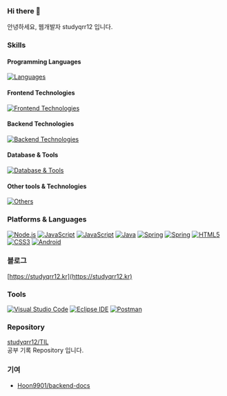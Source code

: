 ### Hi there 👋

안녕하세요, 웹개발자 studyqrr12 입니다.

### Skills

#### Programming Languages
[![Languages](https://skillicons.dev/icons?i=js,java)](https://skillicons.dev)

#### Frontend Technologies
[![Frontend Technologies](https://skillicons.dev/icons?i=html,css)](https://skillicons.dev)

#### Backend Technologies
[![Backend Technologies](https://skillicons.dev/icons?i=docker,spring,express,nodejs)](https://skillicons.dev)

#### Database & Tools
[![Database & Tools](https://skillicons.dev/icons?i=mysql,postman)](https://skillicons.dev)

#### Other tools & Technologies
[![Others](https://skillicons.dev/icons?i=git,github,markdown,netlify,vscode,gitlab,githubactions)](https://skillicons.dev)


### Platforms & Languages
[![Node.js](https://img.shields.io/badge/Node.js-339933?style=flat-square&logo=Node.js&logoColor=FFFFFF)](#)
[![JavaScript](https://img.shields.io/badge/JavaScript-F7DF1E?style=flat-square&logo=JavaScript&logoColor=FFFFFF)](#)
[![JavaScript](https://img.shields.io/badge/Express-EEEEEE?style=flat-square&logo=express&logoColor=000000)](#)
[![Java](https://img.shields.io/badge/Java-007396?style=flat-square&logo=openjdk&logoColor=FFFFFF)](#)
[![Spring](https://img.shields.io/badge/Spring-6DB33F?style=flat-square&logo=Spring&logoColor=FFFFFF)](#)
[![Spring](https://img.shields.io/badge/SpringBoot-6DB33F?style=flat-square&logo=springboot&logoColor=FFFFFF)](#)
[![HTML5](https://img.shields.io/badge/HTML5-E34F26?style=flat-square&logo=HTML5&logoColor=FFFFFF)](#)
[![CSS3](https://img.shields.io/badge/CSS3-1572B6?style=flat-square&logo=CSS3&logoColor=FFFFFF)](#)
[![Android](https://img.shields.io/badge/Android-3DDC84?style=flat-square&logo=Android&logoColor=FFFFFF)](#)

### 블로그
[https://studyqrr12.kr](https://studyqrr12.kr)

### Tools
[![Visual Studio Code](https://img.shields.io/badge/Visual%20Studio%20Code-007ACC?style=flat-square&logo=Visual%20Studio%20Code&logoColor=FFFFFF)](#)
[![Eclipse IDE](https://img.shields.io/badge/Eclipse%20IDE-2C2255?style=flat-square&logo=Eclipse%20IDE&logoColor=FFFFFF)](#)
[![Postman](https://img.shields.io/badge/Postman-FF6C37?style=flat-square&logo=Postman&logoColor=FFFFFF)](#)

### Repository
[studyqrr12/TIL](https://github.com/studyqrr12/TIL)<br/>
공부 기록 Repository 입니다.

### 기여
- [Hoon9901/backend-docs](https://github.com/Hoon9901/backend-docs/pulls?q=is%3Apr+is%3Aclosed+author%3Astudyqrr12)
<!--
**studyqrr12/studyqrr12** is a ✨ _special_ ✨ repository because its `README.md` (this file) appears on your GitHub profile.

Here are some ideas to get you started:

- 🔭 I’m currently working on ...
- 🌱 I’m currently learning ...
- 👯 I’m looking to collaborate on ...
- 🤔 I’m looking for help with ...
- 💬 Ask me about ...
- 📫 How to reach me: ...
- 😄 Pronouns: ...
- ⚡ Fun fact: ...
-->

